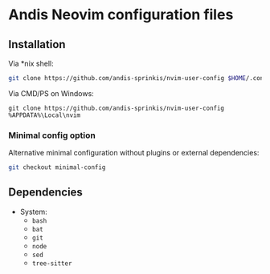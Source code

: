 # Andis Neovim configuration files

## Installation

Via *nix shell:

```bash
git clone https://github.com/andis-sprinkis/nvim-user-config $HOME/.config/nvim
```

Via CMD/PS on Windows:

```dos
git clone https://github.com/andis-sprinkis/nvim-user-config %APPDATA%\Local\nvim
```

### Minimal config option

Alternative minimal configuration without plugins or external dependencies:

```bash
git checkout minimal-config
```

## Dependencies

- System:
  - `bash`
  - `bat`
  - `git`
  - `node`
  - `sed`
  - `tree-sitter`
